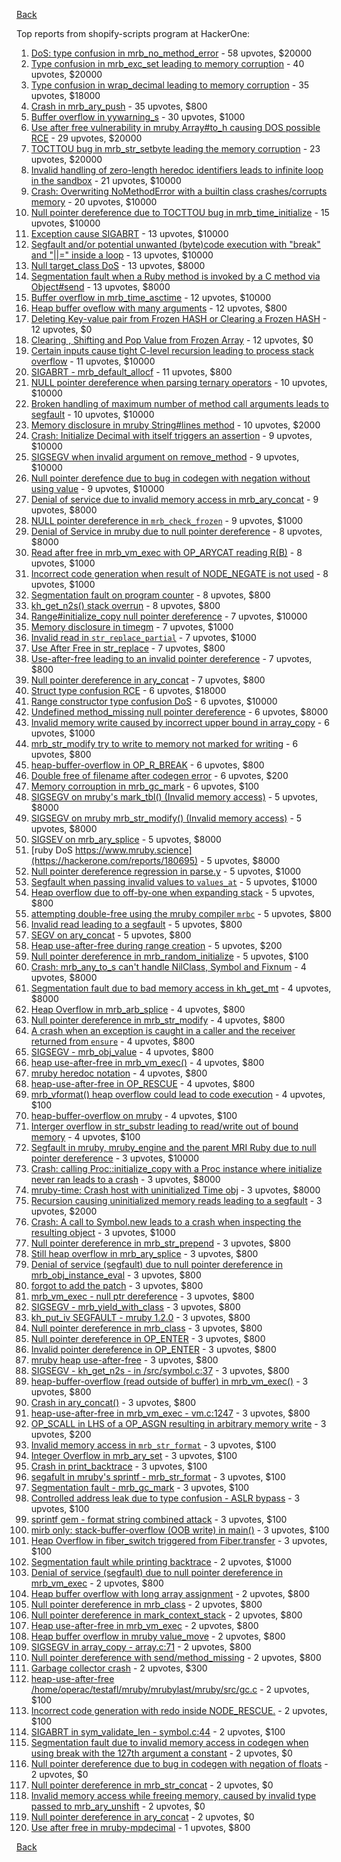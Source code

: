 [Back](../README.md)

Top reports from shopify-scripts program at HackerOne:

1. [DoS: type confusion in mrb_no_method_error](https://hackerone.com/reports/181871) - 58 upvotes, $20000
2. [Type confusion in mrb_exc_set leading to memory corruption](https://hackerone.com/reports/185041) - 40 upvotes, $20000
3. [Type confusion in wrap_decimal leading to memory corruption](https://hackerone.com/reports/185051) - 35 upvotes, $18000
4. [Crash in mrb_ary_push](https://hackerone.com/reports/420115) - 35 upvotes, $800
5. [Buffer overflow in yywarning_s](https://hackerone.com/reports/535827) - 30 upvotes, $1000
6. [Use after free vulnerability in mruby Array#to_h causing DOS possible RCE](https://hackerone.com/reports/181321) - 29 upvotes, $20000
7. [TOCTTOU bug in mrb_str_setbyte leading the memory corruption](https://hackerone.com/reports/181893) - 23 upvotes, $20000
8. [Invalid handling of zero-length heredoc identifiers leads to infinite loop in the sandbox](https://hackerone.com/reports/187305) - 21 upvotes, $10000
9. [Crash: Overwriting NoMethodError with a builtin class crashes/corrupts memory](https://hackerone.com/reports/186723) - 20 upvotes, $10000
10. [Null pointer dereference due to TOCTTOU bug in mrb_time_initialize](https://hackerone.com/reports/182274) - 15 upvotes, $10000
11. [Exception cause SIGABRT](https://hackerone.com/reports/180977) - 13 upvotes, $10000
12. [Segfault and/or potential unwanted (byte)code execution with "break" and "||=" inside a loop](https://hackerone.com/reports/183356) - 13 upvotes, $10000
13. [Null target_class DoS](https://hackerone.com/reports/183405) - 13 upvotes, $8000
14. [Segmentation fault when a Ruby method is invoked by a C method via Object#send](https://hackerone.com/reports/183425) - 13 upvotes, $8000
15. [Buffer overflow in mrb_time_asctime](https://hackerone.com/reports/188326) - 12 upvotes, $10000
16. [Heap buffer oveflow with many arguments](https://hackerone.com/reports/204421) - 12 upvotes, $800
17. [Deleting Key-value pair from Frozen HASH or Clearing a Frozen HASH](https://hackerone.com/reports/194866) - 12 upvotes, $0
18. [Clearing , Shifting and Pop Value from Frozen Array](https://hackerone.com/reports/196416) - 12 upvotes, $0
19. [Certain inputs cause tight C-level recursion leading to process stack overflow](https://hackerone.com/reports/189633) - 11 upvotes, $10000
20. [SIGABRT - mrb_default_allocf](https://hackerone.com/reports/193773) - 11 upvotes, $800
21. [NULL pointer dereference when parsing ternary operators](https://hackerone.com/reports/181677) - 10 upvotes, $10000
22. [Broken handling of maximum number of method call arguments leads to segfault](https://hackerone.com/reports/182484) - 10 upvotes, $10000
23. [Memory disclosure in mruby String#lines method](https://hackerone.com/reports/181319) - 10 upvotes, $2000
24. [Crash: Initialize Decimal with itself triggers an assertion](https://hackerone.com/reports/185775) - 9 upvotes, $10000
25. [SIGSEGV when invalid argument on remove_method](https://hackerone.com/reports/181874) - 9 upvotes, $10000
26. [Null pointer derefence due to bug in codegen with negation without using value](https://hackerone.com/reports/187536) - 9 upvotes, $10000
27. [Denial of service due to invalid memory access in mrb_ary_concat](https://hackerone.com/reports/184712) - 9 upvotes, $8000
28. [NULL pointer dereference in `mrb_check_frozen`](https://hackerone.com/reports/621308) - 9 upvotes, $1000
29. [Denial of Service in mruby due to null pointer dereference](https://hackerone.com/reports/181232) - 8 upvotes, $8000
30. [Read after free in mrb_vm_exec with OP_ARYCAT reading R(B)](https://hackerone.com/reports/184715) - 8 upvotes, $1000
31. [Incorrect code generation when result of NODE_NEGATE is not used](https://hackerone.com/reports/191689) - 8 upvotes, $1000
32. [Segmentation fault on program counter](https://hackerone.com/reports/196498) - 8 upvotes, $800
33. [kh_get_n2s() stack overrun](https://hackerone.com/reports/192578) - 8 upvotes, $800
34. [Range#initialize_copy null pointer dereference](https://hackerone.com/reports/181685) - 7 upvotes, $10000
35. [Memory disclosure in timegm](https://hackerone.com/reports/192896) - 7 upvotes, $1000
36. [Invalid read in `str_replace_partial`](https://hackerone.com/reports/633607) - 7 upvotes, $1000
37. [Use After Free in str_replace](https://hackerone.com/reports/193143) - 7 upvotes, $800
38. [Use-after-free leading to an invalid pointer dereference](https://hackerone.com/reports/213261) - 7 upvotes, $800
39. [Null pointer dereference in ary_concat](https://hackerone.com/reports/214681) - 7 upvotes, $800
40. [Struct type confusion RCE](https://hackerone.com/reports/181879) - 6 upvotes, $18000
41. [Range constructor type confusion DoS](https://hackerone.com/reports/181910) - 6 upvotes, $10000
42. [Undefined method_missing null pointer dereference](https://hackerone.com/reports/181695) - 6 upvotes, $8000
43. [Invalid memory write caused by incorrect upper bound in array_copy](https://hackerone.com/reports/185899) - 6 upvotes, $1000
44. [mrb_str_modify try to write to memory not marked for writing](https://hackerone.com/reports/193077) - 6 upvotes, $800
45. [heap-buffer-overflow in OP_R_BREAK](https://hackerone.com/reports/295380) - 6 upvotes, $800
46. [Double free of filename after codegen error](https://hackerone.com/reports/193719) - 6 upvotes, $200
47. [Memory corrouption in mrb_gc_mark](https://hackerone.com/reports/208363) - 6 upvotes, $100
48. [SIGSEGV on mruby's mark_tbl() (Invalid memory access)](https://hackerone.com/reports/183239) - 5 upvotes, $8000
49. [SIGSEGV on mruby mrb_str_modify() (Invalid memory access)](https://hackerone.com/reports/183231) - 5 upvotes, $8000
50. [SIGSEV on mrb_ary_splice](https://hackerone.com/reports/182027) - 5 upvotes, $8000
51. [ruby DoS https://www.mruby.science](https://hackerone.com/reports/180695) - 5 upvotes, $8000
52. [Null pointer dereference regression in parse.y](https://hackerone.com/reports/185387) - 5 upvotes, $1000
53. [Segfault when passing invalid values to `values_at`](https://hackerone.com/reports/190133) - 5 upvotes, $1000
54. [Heap overflow due to off-by-one when expanding stack](https://hackerone.com/reports/194906) - 5 upvotes, $800
55. [attempting double-free using the mruby compiler `mrbc`](https://hackerone.com/reports/193517) - 5 upvotes, $800
56. [Invalid read leading to a segfault](https://hackerone.com/reports/295680) - 5 upvotes, $800
57. [SEGV on ary_concat](https://hackerone.com/reports/296198) - 5 upvotes, $800
58. [Heap use-after-free during range creation](https://hackerone.com/reports/194884) - 5 upvotes, $200
59. [Null pointer dereference in mrb_random_initialize](https://hackerone.com/reports/202362) - 5 upvotes, $100
60. [Crash: mrb_any_to_s can't handle NilClass, Symbol and Fixnum](https://hackerone.com/reports/185794) - 4 upvotes, $8000
61. [Segmentation fault due to bad memory access in kh_get_mt](https://hackerone.com/reports/188313) - 4 upvotes, $8000
62. [Heap Overflow in mrb_arb_splice](https://hackerone.com/reports/192362) - 4 upvotes, $800
63. [Null pointer dereference in mrb_str_modify](https://hackerone.com/reports/197723) - 4 upvotes, $800
64. [A crash when an exception is caught in a caller and the receiver returned from `ensure`](https://hackerone.com/reports/204774) - 4 upvotes, $800
65. [SIGSEGV - mrb_obj_value](https://hackerone.com/reports/213779) - 4 upvotes, $800
66. [heap use-after-free in mrb_vm_exec()](https://hackerone.com/reports/216700) - 4 upvotes, $800
67. [mruby heredoc notation](https://hackerone.com/reports/297383) - 4 upvotes, $800
68. [heap-use-after-free in OP_RESCUE](https://hackerone.com/reports/295276) - 4 upvotes, $800
69. [mrb_vformat() heap overflow could lead to code execution](https://hackerone.com/reports/192318) - 4 upvotes, $100
70. [heap-buffer-overflow on mruby](https://hackerone.com/reports/192665) - 4 upvotes, $100
71. [Interger overflow in str_substr leading to read/write out of bound memory](https://hackerone.com/reports/205884) - 4 upvotes, $100
72. [Segfault in mruby, mruby_engine and the parent MRI Ruby due to null pointer dereference](https://hackerone.com/reports/181828) - 3 upvotes, $10000
73. [Crash: calling Proc::initialize_copy with a Proc instance where initialize never ran leads to a crash](https://hackerone.com/reports/184857) - 3 upvotes, $8000
74. [mruby-time: Crash host with uninitialized Time obj](https://hackerone.com/reports/184661) - 3 upvotes, $8000
75. [Recursion causing uninitialized memory reads leading to a segfault](https://hackerone.com/reports/201897) - 3 upvotes, $2000
76. [Crash: A call to Symbol.new leads to a crash when inspecting the resulting object](https://hackerone.com/reports/185957) - 3 upvotes, $1000
77. [Null pointer dereference in mrb_str_prepend](https://hackerone.com/reports/193081) - 3 upvotes, $800
78. [Still heap overflow in mrb_ary_splice](https://hackerone.com/reports/197719) - 3 upvotes, $800
79. [Denial of service (segfault) due to null pointer dereference in mrb_obj_instance_eval](https://hackerone.com/reports/202582) - 3 upvotes, $800
80. [forgot to add the patch](https://hackerone.com/reports/203595) - 3 upvotes, $800
81. [mrb_vm_exec - null ptr dereference](https://hackerone.com/reports/210429) - 3 upvotes, $800
82. [SIGSEGV - mrb_yield_with_class](https://hackerone.com/reports/212074) - 3 upvotes, $800
83. [kh_put_iv SEGFAULT - mruby 1.2.0](https://hackerone.com/reports/217610) - 3 upvotes, $800
84. [Null pointer dereference in mrb_class](https://hackerone.com/reports/215891) - 3 upvotes, $800
85. [Null pointer dereference in OP_ENTER](https://hackerone.com/reports/218233) - 3 upvotes, $800
86. [Invalid pointer dereference in OP_ENTER](https://hackerone.com/reports/218570) - 3 upvotes, $800
87. [mruby heap use-after-free](https://hackerone.com/reports/206109) - 3 upvotes, $800
88. [SIGSEGV - kh_get_n2s - in /src/symbol.c:37](https://hackerone.com/reports/212456) - 3 upvotes, $800
89. [heap-buffer-overflow (read outside of buffer) in mrb_vm_exec()](https://hackerone.com/reports/221251) - 3 upvotes, $800
90. [Crash in ary_concat()](https://hackerone.com/reports/216615) - 3 upvotes, $800
91. [heap-use-after-free in mrb_vm_exec - vm.c:1247](https://hackerone.com/reports/222294) - 3 upvotes, $800
92. [OP_SCALL in LHS of a OP_ASGN resulting in arbitrary memory write](https://hackerone.com/reports/226200) - 3 upvotes, $200
93. [Invalid memory access in `mrb_str_format`](https://hackerone.com/reports/191328) - 3 upvotes, $100
94. [Integer Overflow in mrb_ary_set](https://hackerone.com/reports/192235) - 3 upvotes, $100
95. [Crash in print_backtrace](https://hackerone.com/reports/197916) - 3 upvotes, $100
96. [segafult in mruby's sprintf - mrb_str_format](https://hackerone.com/reports/204628) - 3 upvotes, $100
97. [Segmentation fault - mrb_gc_mark](https://hackerone.com/reports/195842) - 3 upvotes, $100
98. [Controlled address leak due to type confusion - ASLR bypass](https://hackerone.com/reports/207321) - 3 upvotes, $100
99. [sprintf gem - format string combined attack](https://hackerone.com/reports/212239) - 3 upvotes, $100
100. [mirb only: stack-buffer-overflow (OOB write) in main()](https://hackerone.com/reports/219870) - 3 upvotes, $100
101. [Heap Overflow in fiber_switch triggered from Fiber.transfer](https://hackerone.com/reports/227762) - 3 upvotes, $100
102. [Segmentation fault while printing backtrace](https://hackerone.com/reports/204047) - 2 upvotes, $1000
103. [Denial of service (segfault) due to null pointer dereference in mrb_vm_exec](https://hackerone.com/reports/202584) - 2 upvotes, $800
104. [Heap buffer overflow with long array assignment](https://hackerone.com/reports/209449) - 2 upvotes, $800
105. [Null pointer dereference in mrb_class](https://hackerone.com/reports/212107) - 2 upvotes, $800
106. [Null pointer dereference in mark_context_stack](https://hackerone.com/reports/208526) - 2 upvotes, $800
107. [Heap use-after-free in mrb_vm_exec](https://hackerone.com/reports/207710) - 2 upvotes, $800
108. [Heap buffer overflow in mruby value_move](https://hackerone.com/reports/209765) - 2 upvotes, $800
109. [SIGSEGV in array_copy - array.c:71](https://hackerone.com/reports/218567) - 2 upvotes, $800
110. [Null pointer dereference with send/method_missing](https://hackerone.com/reports/242354) - 2 upvotes, $800
111. [Garbage collector crash](https://hackerone.com/reports/215854) - 2 upvotes, $300
112. [heap-use-after-free /home/operac/testafl/mruby/mrubylast/mruby/src/gc.c](https://hackerone.com/reports/200821) - 2 upvotes, $100
113. [Incorrect code generation with redo inside NODE_RESCUE.](https://hackerone.com/reports/200387) - 2 upvotes, $100
114. [SIGABRT in sym_validate_len - symbol.c:44](https://hackerone.com/reports/218803) - 2 upvotes, $100
115. [Segmentation fault due to invalid memory access in codegen when using break with the 127th argument a constant](https://hackerone.com/reports/189704) - 2 upvotes, $0
116. [Null pointer dereference due to bug in codegen with negation of floats](https://hackerone.com/reports/187539) - 2 upvotes, $0
117. [Null pointer dereference in mrb_str_concat](https://hackerone.com/reports/185705) - 2 upvotes, $0
118. [Invalid memory access while freeing memory, caused by invalid type passed to mrb_ary_unshift](https://hackerone.com/reports/183696) - 2 upvotes, $0
119. [Null pointer dereference in ary_concat](https://hackerone.com/reports/183667) - 2 upvotes, $0
120. [Use after free in mruby-mpdecimal](https://hackerone.com/reports/244904) - 1 upvotes, $800


[Back](../README.md)
